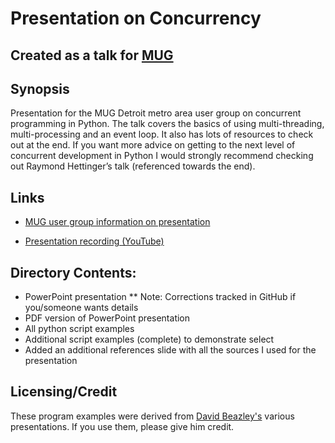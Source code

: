 # Presentation on Concurrency
## Created as a talk for [MUG](http://www.mug.org)

## Synopsis
Presentation for the MUG Detroit metro area user group on concurrent programming in Python.  The talk covers the basics of using multi-threading, multi-processing and an event loop.  It also has lots of resources to check out at the end.  If you want more advice on getting to the next level of concurrent development in Python I would strongly recommend checking out Raymond Hettinger’s talk (referenced towards the end).

## Links
* [MUG user group information on presentation](http://www.mug.org/2017/01/janary-10th-2017-mug-meeting/)

* [Presentation recording (YouTube)](http://www.youtube.com/watch?v=iD0WetGt68k)

## Directory Contents:
* PowerPoint presentation
** Note:  Corrections tracked in GitHub if you/someone wants details
* PDF version of PowerPoint presentation
* All python script examples
* Additional script examples (complete) to demonstrate select
* Added an additional references slide with all the sources I used for the presentation

## Licensing/Credit
These program examples were derived from [David Beazley's](http://www.dabeaz.com/) various presentations.  If you use them, please give him credit.
